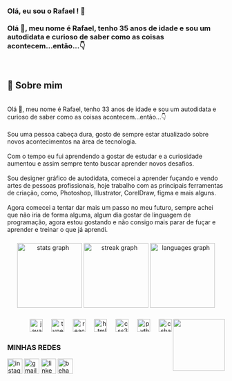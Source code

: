 <h3 align="left">Olá, eu sou o Rafael ! 👋<br><br>Olá 👋, meu nome é Rafael, tenho 35 anos de idade e sou um autodidata e curioso de saber como as coisas acontecem...então...👇</h3><br><h2>🚀 Sobre mim</h2><br>Olá 👋, meu nome é Rafael, tenho 33 anos de idade e sou um autodidata e curioso de saber como as coisas acontecem...então...👇<br><br>Sou uma pessoa cabeça dura, gosto de sempre estar atualizado sobre novos acontecimentos na área de tecnologia.<br><br>Com o tempo eu fui aprendendo a gostar de estudar e a curiosidade aumentou e assim sempre tento buscar aprender novos desafios. <br><br>Sou designer gráfico de autodidata, comecei a aprender fuçando e vendo artes de pessoas profissionais, hoje trabalho com as principais ferramentas de criação, como, Photoshop, Illustrator, CorelDraw, figma e mais alguns.<br><br>Agora comecei a tentar dar mais um passo no meu futuro, sempre achei que não iria de forma alguma, algum dia gostar de linguagem de programação, agora estou gostando e não consigo mais parar de fuçar e aprender e treinar o que já aprendi.</p>

###

<div align="center">
  <img src="https://github-readme-stats.vercel.app/api?username=Faelscarpato&hide_title=false&hide_rank=false&show_icons=true&include_all_commits=true&count_private=false&disable_animations=false&theme=dracula&locale=pt-br&hide_border=false" height="150" alt="stats graph"  />
  <img src="https://streak-stats.demolab.com?user=Faelscarpato&locale=en&mode=daily&theme=dracula&hide_border=false&border_radius=5" height="150" alt="streak graph"  />
  <img src="https://github-readme-stats.vercel.app/api/top-langs?username=Faelscarpato&locale=pt-br&hide_title=false&layout=compact&card_width=320&langs_count=5&theme=dracula&hide_border=false" height="150" alt="languages graph"  />
</div>

###

<img align="right" height="120" src="https://faelscarpato.github.io/img/eu1.jpg"  />

###

<div align="right">
  <img src="https://cdn.jsdelivr.net/gh/devicons/devicon/icons/javascript/javascript-plain.svg" height="30" alt="javascript logo"  />
  <img width="12" />
  <img src="https://cdn.jsdelivr.net/gh/devicons/devicon/icons/typescript/typescript-original.svg" height="30" alt="typescript logo"  />
  <img width="12" />
  <img src="https://cdn.jsdelivr.net/gh/devicons/devicon/icons/react/react-original-wordmark.svg" height="30" alt="react logo"  />
  <img width="12" />
  <img src="https://cdn.jsdelivr.net/gh/devicons/devicon/icons/html5/html5-original-wordmark.svg" height="30" alt="html5 logo"  />
  <img width="12" />
  <img src="https://cdn.jsdelivr.net/gh/devicons/devicon/icons/css3/css3-original-wordmark.svg" height="30" alt="css3 logo"  />
  <img width="12" />
  <img src="https://cdn.jsdelivr.net/gh/devicons/devicon/icons/python/python-original-wordmark.svg" height="30" alt="python logo"  />
  <img width="12" />
  <img src="https://cdn.jsdelivr.net/gh/devicons/devicon/icons/csharp/csharp-original.svg" height="30" alt="csharp logo"  />
</div>

### MINHAS REDES

<div align="left">
 <img src="https://img.shields.io/static/v1?message=Instagram&logo=instagram&label=&color=E4405F&logoColor=white&labelColor=&style=for-the-badge" height="35" alt="instagram logo"  />
  <img src="https://img.shields.io/static/v1?message=Gmail&logo=gmail&label=&color=D14836&logoColor=white&labelColor=&style=for-the-badge" height="35" alt="gmail logo"  />
  <img src="https://img.shields.io/static/v1?message=LinkedIn&logo=linkedin&label=&color=0077B5&logoColor=white&labelColor=&style=for-the-badge" height="35" alt="linkedin logo"  />
  <img src="https://img.shields.io/static/v1?message=Behance&logo=behance&label=&color=1769ff&logoColor=white&labelColor=&style=for-the-badge" height="35" alt="behance logo"  />
</div>

###

<br clear="both">
